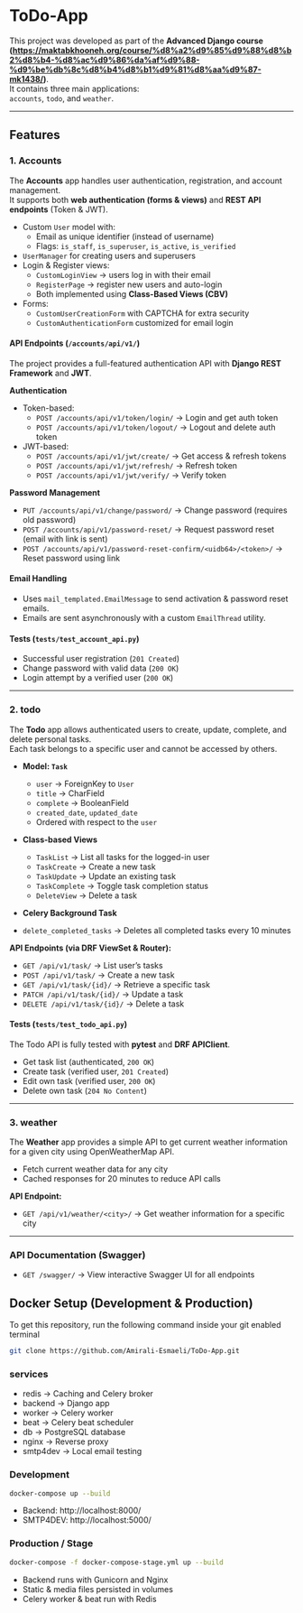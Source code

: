 # ToDo-App

This project was developed as part of the **Advanced Django course (https://maktabkhooneh.org/course/%d8%a2%d9%85%d9%88%d8%b2%d8%b4-%d8%ac%d9%86%da%af%d9%88-%d9%be%db%8c%d8%b4%d8%b1%d9%81%d8%aa%d9%87-mk1438/)**.  
It contains three main applications:  
`accounts`, `todo`, and `weather`.

---

## Features

### 1. Accounts

The **Accounts** app handles user authentication, registration, and account management.  
It supports both **web authentication (forms & views)** and **REST API endpoints** (Token & JWT).

- Custom `User` model with:
  - Email as unique identifier (instead of username)
  - Flags: `is_staff`, `is_superuser`, `is_active`, `is_verified`
- `UserManager` for creating users and superusers
- Login & Register views:
  - `CustomLoginView` → users log in with their email
  - `RegisterPage` → register new users and auto-login
  - Both implemented using **Class-Based Views (CBV)**
- Forms:
  - `CustomUserCreationForm` with CAPTCHA for extra security
  - `CustomAuthenticationForm` customized for email login

#### API Endpoints (`/accounts/api/v1/`)
The project provides a full-featured authentication API with **Django REST Framework** and **JWT**.

**Authentication**
- Token-based:
  - `POST /accounts/api/v1/token/login/` → Login and get auth token
  - `POST /accounts/api/v1/token/logout/` → Logout and delete auth token
- JWT-based:
  - `POST /accounts/api/v1/jwt/create/` → Get access & refresh tokens
  - `POST /accounts/api/v1/jwt/refresh/` → Refresh token
  - `POST /accounts/api/v1/jwt/verify/` → Verify token

**Password Management**
- `PUT /accounts/api/v1/change/password/` → Change password (requires old password)
- `POST /accounts/api/v1/password-reset/` → Request password reset (email with link is sent)
- `POST /accounts/api/v1/password-reset-confirm/<uidb64>/<token>/` → Reset password using link


#### Email Handling
- Uses `mail_templated.EmailMessage` to send activation & password reset emails.
- Emails are sent asynchronously with a custom `EmailThread` utility.


#### Tests (`tests/test_account_api.py`)
-  Successful user registration (`201 Created`)
-  Change password with valid data (`200 OK`)
-  Login attempt by a verified user (`200 OK`)

---

### 2. todo

The **Todo** app allows authenticated users to create, update, complete, and delete personal tasks.  
Each task belongs to a specific user and cannot be accessed by others. 

- **Model: `Task`**
  - `user` → ForeignKey to `User`
  - `title` → CharField
  - `complete` → BooleanField
  - `created_date`, `updated_date`
  - Ordered with respect to the `user`

- **Class-based Views**
  - `TaskList` → List all tasks for the logged-in user
  - `TaskCreate` → Create a new task
  - `TaskUpdate` → Update an existing task
  - `TaskComplete` → Toggle task completion status
  - `DeleteView` → Delete a task

- **Celery Background Task**
- `delete_completed_tasks` → Deletes all completed tasks every 10 minutes

**API Endpoints (via DRF ViewSet & Router):**
- `GET /api/v1/task/` → List user’s tasks
- `POST /api/v1/task/` → Create a new task
- `GET /api/v1/task/{id}/` → Retrieve a specific task
- `PATCH /api/v1/task/{id}/` → Update a task
- `DELETE /api/v1/task/{id}/` → Delete a task

#### Tests (`tests/test_todo_api.py`)
The Todo API is fully tested with **pytest** and **DRF APIClient**. 
-  Get task list (authenticated, `200 OK`)
-  Create task (verified user, `201 Created`)
-  Edit own task (verified user, `200 OK`)
-  Delete own task (`204 No Content`)

---
### 3. weather
The **Weather** app provides a simple API to get current weather information for a given city using OpenWeatherMap API.

- Fetch current weather data for any city
- Cached responses for 20 minutes to reduce API calls

**API Endpoint:**
- `GET /api/v1/weather/<city>/` → Get weather information for a specific city
---
### API Documentation (Swagger)
- `GET /swagger/` → View interactive Swagger UI for all endpoints


## Docker Setup (Development & Production)
To get this repository, run the following command inside your git enabled terminal
 ```bash
git clone https://github.com/Amirali-Esmaeli/ToDo-App.git
```
### services
- redis → Caching and Celery broker
- backend → Django app
- worker → Celery worker
- beat → Celery beat scheduler
- db → PostgreSQL database
- nginx → Reverse proxy
- smtp4dev → Local email testing
### Development
```bash
docker-compose up --build
```
- Backend: http://localhost:8000/
- SMTP4DEV: http://localhost:5000/

### Production / Stage
```bash
docker-compose -f docker-compose-stage.yml up --build
```
- Backend runs with Gunicorn and Nginx
- Static & media files persisted in volumes
- Celery worker & beat run with Redis





